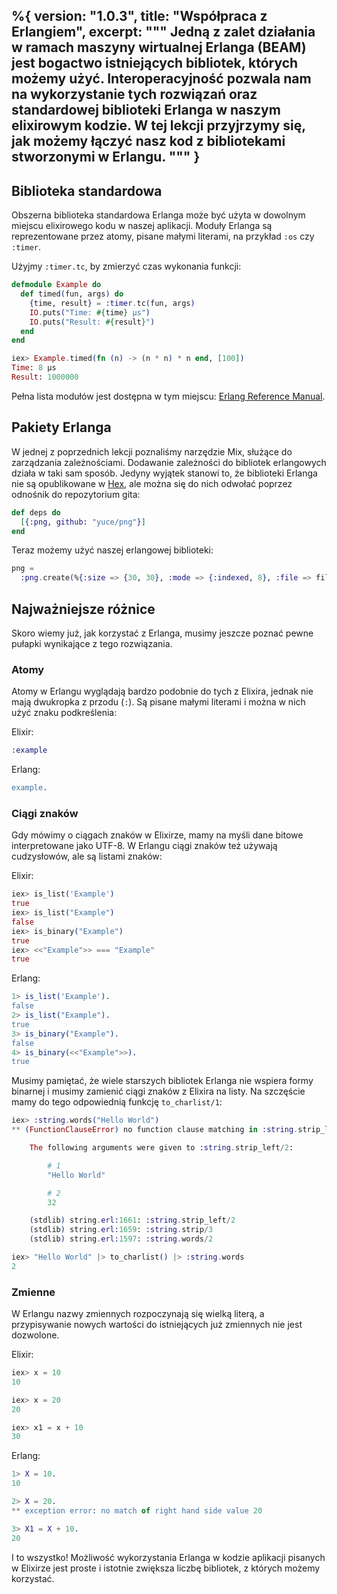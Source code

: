 %{
  version: "1.0.3",
  title: "Współpraca z Erlangiem",
  excerpt: """
  Jedną z zalet działania w ramach maszyny wirtualnej Erlanga (BEAM) jest bogactwo istniejących bibliotek, których możemy użyć.
  Interoperacyjność pozwala nam na wykorzystanie tych rozwiązań oraz standardowej biblioteki Erlanga w naszym elixirowym kodzie.
  W tej lekcji przyjrzymy się, jak możemy łączyć nasz kod z bibliotekami stworzonymi w Erlangu.
  """
}
---

## Biblioteka standardowa

Obszerna biblioteka standardowa Erlanga może być użyta w dowolnym miejscu elixirowego kodu w naszej aplikacji.
Moduły Erlanga są reprezentowane przez atomy, pisane małymi literami, na przykład `:os` czy `:timer`.

Użyjmy `:timer.tc`, by zmierzyć czas wykonania funkcji:

```elixir
defmodule Example do
  def timed(fun, args) do
    {time, result} = :timer.tc(fun, args)
    IO.puts("Time: #{time} μs")
    IO.puts("Result: #{result}")
  end
end

iex> Example.timed(fn (n) -> (n * n) * n end, [100])
Time: 8 μs
Result: 1000000
```

Pełna lista modułów jest dostępna w tym miejscu: [Erlang Reference Manual](http://erlang.org/doc/apps/stdlib/).

## Pakiety Erlanga

W jednej z poprzednich lekcji poznaliśmy narzędzie Mix, służące do zarządzania zależnościami.
Dodawanie zależności do bibliotek erlangowych działa w taki sam sposób.
Jedyny wyjątek stanowi to, że biblioteki Erlanga nie są opublikowane w [Hex](https://hex.pm), ale można się do nich odwołać poprzez odnośnik do repozytorium gita:

```elixir
def deps do
  [{:png, github: "yuce/png"}]
end
```

Teraz możemy użyć naszej erlangowej biblioteki:

```elixir
png =
  :png.create(%{:size => {30, 30}, :mode => {:indexed, 8}, :file => file, :palette => palette})
```

## Najważniejsze różnice 

Skoro wiemy już, jak korzystać z Erlanga, musimy jeszcze poznać pewne pułapki wynikające z tego rozwiązania.

### Atomy

Atomy w Erlangu wyglądają bardzo podobnie do tych z Elixira, jednak nie mają dwukropka z przodu (`:`).
Są pisane małymi literami i można w nich użyć znaku podkreślenia:

Elixir:

```elixir
:example
```

Erlang:

```erlang
example.
```

### Ciągi znaków

Gdy mówimy o ciągach znaków w Elixirze, mamy na myśli dane bitowe interpretowane jako UTF-8.
W Erlangu ciągi znaków też używają cudzysłowów, ale są listami znaków:

Elixir:

```elixir
iex> is_list('Example')
true
iex> is_list("Example")
false
iex> is_binary("Example")
true
iex> <<"Example">> === "Example"
true
```

Erlang:

```erlang
1> is_list('Example').
false
2> is_list("Example").
true
3> is_binary("Example").
false
4> is_binary(<<"Example">>).
true
```

Musimy pamiętać, że wiele starszych bibliotek Erlanga nie wspiera formy binarnej i musimy zamienić ciągi znaków z Elixira na listy.
Na szczęście mamy do tego odpowiednią funkcję `to_charlist/1`:

```elixir
iex> :string.words("Hello World")
** (FunctionClauseError) no function clause matching in :string.strip_left/2

    The following arguments were given to :string.strip_left/2:

        # 1
        "Hello World"

        # 2
        32

    (stdlib) string.erl:1661: :string.strip_left/2
    (stdlib) string.erl:1659: :string.strip/3
    (stdlib) string.erl:1597: :string.words/2

iex> "Hello World" |> to_charlist() |> :string.words
2
```

### Zmienne

W Erlangu nazwy zmiennych rozpoczynają się wielką literą, a przypisywanie nowych wartości do istniejących już zmiennych nie jest dozwolone.

Elixir:

```elixir
iex> x = 10
10

iex> x = 20
20

iex> x1 = x + 10
30
```

Erlang:

```erlang
1> X = 10.
10

2> X = 20.
** exception error: no match of right hand side value 20

3> X1 = X + 10.
20
```

I to wszystko! Możliwość wykorzystania Erlanga w kodzie aplikacji pisanych w Elixirze jest proste i istotnie zwiększa liczbę bibliotek, z których możemy korzystać.
